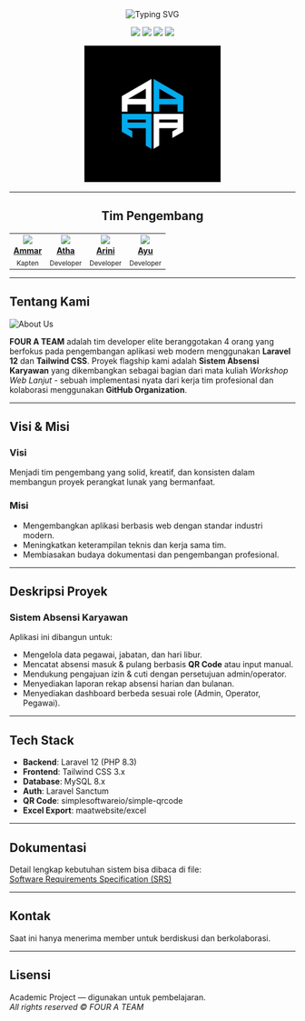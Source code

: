 <div align="center">

<!-- Header Animasi -->
<img src="https://readme-typing-svg.herokuapp.com?font=Fira+Code&size=40&duration=3000&pause=1000&color=6366F1&center=true&vCenter=true&width=600&lines=FOUR+A+TEAM" alt="Typing SVG" />

<!-- Badges -->
<p>
  <img src="https://img.shields.io/badge/Laravel-12-FF2D20?style=for-the-badge&logo=laravel&logoColor=white" />
  <img src="https://img.shields.io/badge/Tailwind_CSS-3-38B2AC?style=for-the-badge&logo=tailwind-css&logoColor=white" />
  <img src="https://img.shields.io/badge/MySQL-8.0-4479A1?style=for-the-badge&logo=mysql&logoColor=white" />
  <img src="https://img.shields.io/badge/GitHub-Organization-181717?style=for-the-badge&logo=github&logoColor=white" />
</p>

<!-- Logo Komunitas -->
<img src="./file.jpg" alt="Profil Komunitas" width="240" />

---

## Tim Pengembang
<table>
  <tr>
    <td align="center">
      <img src="https://github.com/scythe71.png" width="120" /><br/>
      <a href="https://github.com/scythe71"><b>Ammar</b></a><br/>
      <sub>Kapten</sub>
    </td>
    <td align="center">
      <img src="https://github.com/Bangkah.png" width="120" /><br/>
      <a href="https://github.com/Bangkah"><b>Atha</b></a><br/>
      <sub>Developer</sub>
    </td>
    <td align="center">
      <img src="https://github.com/Arinisafitri29.png" width="120" /><br/>
      <a href="https://github.com/Arinisafitri29"><b>Arini</b></a><br/>
      <sub>Developer</sub>
    </td>
    <td align="center">
      <img src="https://github.com/Ayuamelia79.png" width="120" /><br/>
      <a href="https://github.com/Ayuamelia79"><b>Ayu</b></a><br/>
      <sub>Developer</sub>
    </td>
  </tr>
</table>

---
</div>


## Tentang Kami

<img src="https://readme-typing-svg.herokuapp.com?font=Fira+Code&size=20&duration=3000&pause=1000&color=F75C7E&center=true&vCenter=true&width=800&lines=Tim+Developer+Profesional+%7C+4+Orang+Solid;Laravel+12+%2B+Tailwind+CSS+Expert;Sistem+Absensi+Karyawan+%7C+Workshop+Web+Lanjut" alt="About Us" />

**FOUR A TEAM** adalah tim developer elite beranggotakan 4 orang yang berfokus pada pengembangan aplikasi web modern menggunakan **Laravel 12** dan **Tailwind CSS**. 
Proyek flagship kami adalah **Sistem Absensi Karyawan** yang dikembangkan sebagai bagian dari mata kuliah *Workshop Web Lanjut* - sebuah implementasi nyata dari kerja tim profesional dan kolaborasi menggunakan **GitHub Organization**.


---

## Visi & Misi

### Visi
Menjadi tim pengembang yang solid, kreatif, dan konsisten dalam membangun proyek perangkat lunak yang bermanfaat.

### Misi
- Mengembangkan aplikasi berbasis web dengan standar industri modern.  
- Meningkatkan keterampilan teknis dan kerja sama tim.  
- Membiasakan budaya dokumentasi dan pengembangan profesional.   

---

## Deskripsi Proyek

###  Sistem Absensi Karyawan
Aplikasi ini dibangun untuk:
- Mengelola data pegawai, jabatan, dan hari libur.  
- Mencatat absensi masuk & pulang berbasis **QR Code** atau input manual.  
- Mendukung pengajuan izin & cuti dengan persetujuan admin/operator.  
- Menyediakan laporan rekap absensi harian dan bulanan.  
- Menyediakan dashboard berbeda sesuai role (Admin, Operator, Pegawai).  

---

## Tech Stack
- **Backend**: Laravel 12 (PHP 8.3)  
- **Frontend**: Tailwind CSS 3.x  
- **Database**: MySQL 8.x  
- **Auth**: Laravel Sanctum  
- **QR Code**: simplesoftwareio/simple-qrcode  
- **Excel Export**: maatwebsite/excel  

---

##  Dokumentasi
Detail lengkap kebutuhan sistem bisa dibaca di file:  
 [Software Requirements Specification (SRS)](./SRS.md)

---

<!--##  Leaderboard Kontributor
📊 Leaderboard akan diupdate otomatis...

--->

##  Kontak
 Saat ini hanya menerima member untuk berdiskusi dan berkolaborasi.

---

##  Lisensi
 Academic Project — digunakan untuk pembelajaran.  
_All rights reserved © FOUR A TEAM_
